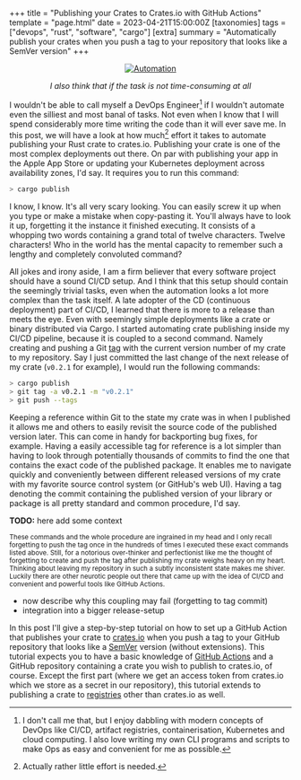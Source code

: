 +++
title = "Publishing your Crates to Crates.io with GitHub Actions"
template = "page.html"
date = 2023-04-21T15:00:00Z
[taxonomies]
tags = ["devops", "rust", "software", "cargo"]
[extra]
summary = "Automatically publish your crates when you push a tag to your repository that looks like a SemVer version"
+++

<div style="text-align: center">

[![Automation](https://imgs.xkcd.com/comics/automation.png)](https://xkcd.com/1319/) 

*I also think that if the task is not time-consuming at all*

</div>

I wouldn't be able to call myself a DevOps Engineer[^1] if I wouldn't automate even
the silliest and most banal of tasks.
Not even when I know that I will spend considerably more time writing the
code than it will ever save me.
In this post, we will have a look at how much[^2] effort it takes to automate 
publishing your Rust crate to crates.io.
Publishing your crate is one of the most complex deployments out there. 
On par with publishing your app in the Apple App Store or updating your
Kubernetes deployment across availability zones, I'd say.
It requires you to run this command:

```bash
> cargo publish 
```

I know, I know. It's all very scary looking. 
You can easily screw it up when you type or make a mistake when 
copy-pasting it. 
You'll always have to look it up, forgetting it the instance it finished 
executing.
It consists of a whopping two words containing a grand total of twelve 
characters. 
Twelve characters! 
Who in the world has the mental capacity to remember such a lengthy and
completely convoluted command?

All jokes and irony aside, I am a firm believer that every software project 
should have a sound CI/CD setup.
And I think that this setup should contain the seemingly trivial tasks, even 
when the automation looks a lot more complex than the task itself.
A late adopter of the CD (continuous deployment) part of CI/CD, I learned that
there is more to a release than meets the eye.
Even with seemingly simple deployments like a crate or binary distributed via 
Cargo.
I started automating crate publishing inside my CI/CD pipeline, because it is 
coupled to a second command.
Namely creating and pushing a Git [tag](https://git-scm.com/book/en/v2/Git-Basics-Tagging) 
with the current version number of my crate to my repository.
Say I just committed the last change of the next release of my crate (`v0.2.1`
for example), I would run the following commands:

```bash
> cargo publish
> git tag -a v0.2.1 -m "v0.2.1"
> git push --tags
```

Keeping a reference within Git to the state my crate was in when I published it 
allows me and others to easily revisit the source code of the published version 
later.
This can come in handy for backporting bug fixes, for example.
Having a easily accessible tag for reference is a lot simpler than having to
look through potentially thousands of commits to find the one that contains the
exact code of the published package.
It enables me to navigate quickly and conveniently between different released 
versions of my crate with my favorite source control system (or GitHub's web 
UI).
Having a tag denoting the commit containing the published version of your 
library or package is all pretty standard and common procedure, I'd say.

**TODO:** here add some context 

<sub>
These commands and the whole procedure are ingrained in my head and I only 
recall forgetting to push the tag once in the hundreds of times I executed 
these exact commands listed above.
Still, for a notorious over-thinker and perfectionist like me the thought 
of forgetting to create and push the tag after publishing my crate weighs heavy 
on my heart. 
Thinking about leaving my repository in such a subtly inconsistent state makes me 
shiver.
Luckily there are other neurotic people out there that came up with the idea
of CI/CD and convenient and powerful tools like GitHub Actions.
</sub>

* now describe why this coupling may fail (forgetting to tag commit)
* integration into a bigger release-setup

In this post I'll give a step-by-step tutorial on how to set up a GitHub Action
that publishes your crate to [crates.io](https://crates.io) when you push a
tag to your GitHub repository that looks like a [SemVer](https://semver.org/) 
version (without extensions).
This tutorial expects you to have a basic knowledge of 
[GitHub Actions](https://docs.github.com/en/actions) and a GitHub repository 
containing a crate you wish to publish to crates.io, of course.
Except the first part (where we get an access token from crates.io which we 
store as a secret in our repository), this tutorial extends to publishing a 
crate to [registries](https://doc.rust-lang.org/cargo/reference/registries.html) 
other than crates.io as well.

[^1]: I don't call me that, but I enjoy dabbling with modern concepts of DevOps
  like CI/CD, artifact registries, containerisation, Kubernetes and cloud 
  computing. 
  I also love writing my own CLI programs and scripts to make Ops as easy and 
  convenient for me as possible.

[^2]: Actually rather little effort is needed.
